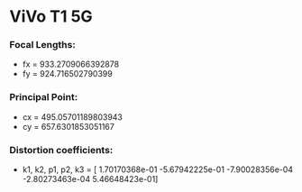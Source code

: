 # ViVo T1 5G
### Focal Lengths:
- fx = 933.2709066392878
- fy = 924.716502790399
### Principal Point:
- cx = 495.05701189803943
- cy = 657.6301853051167
### Distortion coefficients:
- k1, k2, p1, p2, k3 = [ 1.70170368e-01 -5.67942225e-01 -7.90028356e-04 -2.80273463e-04 5.46648423e-01]
